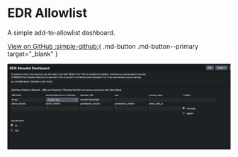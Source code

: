 # EDR Allowlist

A simple add-to-allowlist dashboard.

[View on GitHub :simple-github:](https://github.com/splunk/rba/blob/main/dashboards/edr_allowlist_dashboard.xml){ .md-button .md-button--primary target="_blank" }

![Attack Matrix Risk](../assets/edr_allowlist_dashboard.png)
